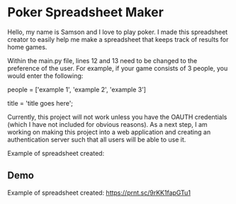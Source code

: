 
# Poker Spreadsheet Maker

Hello, my name is Samson and I love to play poker. I made this spreadsheet creator to easily help me make a spreadsheet that keeps track of results for home games. 

Within the main.py file, lines 12 and 13 need to be changed to the preference of the user. For example, if your game consists of 3 people, you would enter the following:


people = ['example 1', 'example 2', 'example 3']

title = 'title goes here';

Currently, this project will not work unless you have the OAUTH credentials (which I have not included for obvious reasons). As a next step, I am working on making this project into a web application and creating an authentication server such that all users will be able to use it. 

Example of spreadsheet created:



## Demo


Example of spreadsheet created:
https://prnt.sc/9rKK1fapGTu1